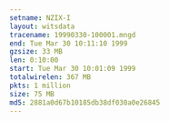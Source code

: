 ```yaml
---
setname: NZIX-I
layout: witsdata
tracename: 19990330-100001.mngd
end: Tue Mar 30 10:11:10 1999
gzsize: 33 MB
len: 0:10:00
start: Tue Mar 30 10:01:09 1999
totalwirelen: 367 MB
pkts: 1 million
size: 75 MB
md5: 2881a0d67b10185db38df030a0e26845
---
```

